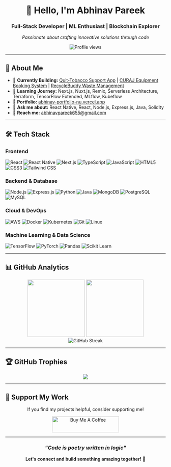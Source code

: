 <div align="center">

# 👋 Hello, I'm Abhinav Pareek

### Full-Stack Developer | ML Enthusiast | Blockchain Explorer

*Passionate about crafting innovative solutions through code*

<img src="https://komarev.com/ghpvc/?username=abhinavpareek655&label=Profile%20views&color=0e75b6&style=for-the-badge" alt="Profile views" />

</div>

---

## 🚀 About Me

- 🔭 **Currently Building:** [Quit-Tobacco Support App](https://github.com/abhinavpareek655/quit-tobacco) | [CURAJ Equipment Booking System](https://equipment-booking-nu.vercel.app/) | [RecycleBuddy Waste Management](https://github.com/abhinavpareek655/ecosort)
- 🌱 **Learning Journey:** Next.js, Nuxt.js, Remix, Serverless Architecture, Terraform, TensorFlow Extended, MLflow, Kubeflow
- 💼 **Portfolio:** [abhinav-portfolio-nu.vercel.app](https://abhinav-portfolio-nu.vercel.app/)
- 💬 **Ask me about:** React Native, React, Node.js, Express.js, Java, Solidity
- 📧 **Reach me:** abhinavpareek655@gmail.com

---

## 🛠️ Tech Stack

### **Frontend**
![React](https://img.shields.io/badge/React-20232A?style=for-the-badge&logo=react&logoColor=61DAFB)
![React Native](https://img.shields.io/badge/React_Native-20232A?style=for-the-badge&logo=react&logoColor=61DAFB)
![Next.js](https://img.shields.io/badge/Next.js-000000?style=for-the-badge&logo=next.js&logoColor=white)
![TypeScript](https://img.shields.io/badge/TypeScript-007ACC?style=for-the-badge&logo=typescript&logoColor=white)
![JavaScript](https://img.shields.io/badge/JavaScript-F7DF1E?style=for-the-badge&logo=javascript&logoColor=black)
![HTML5](https://img.shields.io/badge/HTML5-E34F26?style=for-the-badge&logo=html5&logoColor=white)
![CSS3](https://img.shields.io/badge/CSS3-1572B6?style=for-the-badge&logo=css3&logoColor=white)
![Tailwind CSS](https://img.shields.io/badge/Tailwind_CSS-38B2AC?style=for-the-badge&logo=tailwind-css&logoColor=white)

### **Backend & Database**
![Node.js](https://img.shields.io/badge/Node.js-43853D?style=for-the-badge&logo=node.js&logoColor=white)
![Express.js](https://img.shields.io/badge/Express.js-404D59?style=for-the-badge&logo=express&logoColor=white)
![Python](https://img.shields.io/badge/Python-3776AB?style=for-the-badge&logo=python&logoColor=white)
![Java](https://img.shields.io/badge/Java-ED8B00?style=for-the-badge&logo=java&logoColor=white)
![MongoDB](https://img.shields.io/badge/MongoDB-4EA94B?style=for-the-badge&logo=mongodb&logoColor=white)
![PostgreSQL](https://img.shields.io/badge/PostgreSQL-316192?style=for-the-badge&logo=postgresql&logoColor=white)
![MySQL](https://img.shields.io/badge/MySQL-00000F?style=for-the-badge&logo=mysql&logoColor=white)

### **Cloud & DevOps**
![AWS](https://img.shields.io/badge/Amazon_AWS-232F3E?style=for-the-badge&logo=amazon-aws&logoColor=white)
![Docker](https://img.shields.io/badge/Docker-2496ED?style=for-the-badge&logo=docker&logoColor=white)
![Kubernetes](https://img.shields.io/badge/Kubernetes-326CE5?style=for-the-badge&logo=kubernetes&logoColor=white)
![Git](https://img.shields.io/badge/Git-F05032?style=for-the-badge&logo=git&logoColor=white)
![Linux](https://img.shields.io/badge/Linux-FCC624?style=for-the-badge&logo=linux&logoColor=black)

### **Machine Learning & Data Science**
![TensorFlow](https://img.shields.io/badge/TensorFlow-FF6F00?style=for-the-badge&logo=tensorflow&logoColor=white)
![PyTorch](https://img.shields.io/badge/PyTorch-EE4C2C?style=for-the-badge&logo=pytorch&logoColor=white)
![Pandas](https://img.shields.io/badge/Pandas-150458?style=for-the-badge&logo=pandas&logoColor=white)
![Scikit Learn](https://img.shields.io/badge/scikit_learn-F7931E?style=for-the-badge&logo=scikit-learn&logoColor=white)

---

## 📊 GitHub Analytics

<div align="center">
  <img height="180em" src="https://github-readme-stats.vercel.app/api?username=abhinavpareek655&show_icons=true&theme=tokyonight&include_all_commits=true&count_private=true"/>
  <img height="180em" src="https://github-readme-stats.vercel.app/api/top-langs/?username=abhinavpareek655&layout=compact&langs_count=8&theme=tokyonight"/>
</div>

<div align="center">
  <img src="https://streak-stats.demolab.com/?user=abhinavpareek655&theme=tokyonight" alt="GitHub Streak" />
</div>

---

## 🏆 GitHub Trophies

<div align="center">
  <img src="https://github-profile-trophy.vercel.app/?username=abhinavpareek655&theme=tokyonight&no-frame=true&no-bg=false&margin-w=4&row=1" />
</div>

---

## 💝 Support My Work

<div align="center">
  
If you find my projects helpful, consider supporting me!

<a href="https://ko-fi.com/abhinavpareek">
  <img src="https://cdn.ko-fi.com/cdn/kofi3.png?v=3" height="50" width="210" alt="Buy Me A Coffee" />
</a>

</div>

---

<div align="center">
  
### *"Code is poetry written in logic"*

**Let's connect and build something amazing together!** 🚀

</div>

